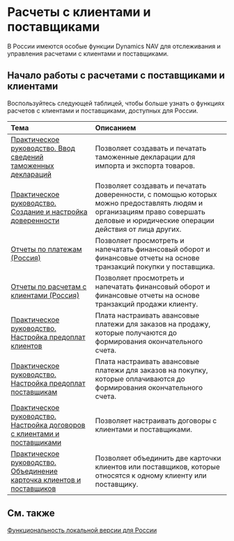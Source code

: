 # Расчеты с клиентами и поставщиками

 В России имеются особые функции Dynamics NAV для отслеживания и управления расчетами с клиентами и поставщиками.

 

## Начало работы с расчетами с поставщиками и клиентами

 Воспользуйтесь следующей таблицей, чтобы больше узнать о функциях расчетов с клиентами и поставщиками, доступных для России.

 

| Тема                                                         | Описанием                                                    |
| :----------------------------------------------------------- | :----------------------------------------------------------- |
| [Практическое руководство. Ввод сведений таможенных деклараций](https://github.com/DianaMalina/dynamics365smb-docs/blob/live/business-central/LocalFunctionality/Russia/how-to-enter-custom-declarations-information.md) | Позволяет создавать и печатать таможенные декларации для импорта и экспорта товаров. |
| [Практическое руководство. Создание и настройка доверенности](https://github.com/DianaMalina/dynamics365smb-docs/blob/live/business-central/LocalFunctionality/Russia/how-to-set-up-and-create-letters-of-attorney.md) | Позволяет создавать и печатать доверенности, с помощью которых можно предоставлять людям и организациям право совершать деловые и юридические операции действия от лица других. |
| [Отчеты по платежам (Россия)](https://github.com/DianaMalina/dynamics365smb-docs/blob/live/business-central/LocalFunctionality/Russia/russian-payables-reports.md) | Позволяет просмотреть и напечатать финансовый оборот и финансовые отчеты на основе транзакций покупки у поставщика. |
| [Отчеты по расчетам с клиентами (Россия)](https://github.com/DianaMalina/dynamics365smb-docs/blob/live/business-central/LocalFunctionality/Russia/russian-receivables-reports.md) | Позволяет просмотреть и напечатать финансовый оборот и финансовые отчеты на основе транзакций продажи клиенту. |
| [Практическое руководство. Настройка предоплат клиентов](https://github.com/DianaMalina/dynamics365smb-docs/blob/live/business-central/LocalFunctionality/Russia/how-to-set-up-customer-prepayments.md)   | Плата настраивать авансовые платежи для заказов на продажу, которые получаются до формирования окончательного счета. |
| [Практическое руководство. Настройка предоплат поставщикам](https://github.com/DianaMalina/dynamics365smb-docs/blob/live/business-central/LocalFunctionality/Russia/how-to-set-up-vendor-prepayments.md) | Плата настраивать авансовые платежи для заказов на покупку, которые оплачиваются до формирования окончательного счета. |
| [Практическое руководство. Настройка договоров с клиентами и поставщиками](https://github.com/DianaMalina/dynamics365smb-docs/blob/live/business-central/LocalFunctionality/Russia/how-to-set-up-customer-and-vendor-agreements.md) | Позволяет настраивать договоры с клиентами и поставщиками.   |
| [Практическое руководство. Объединение карточка клиентов и поставщиков](https://github.com/DianaMalina/dynamics365smb-docs/blob/live/business-central/LocalFunctionality/Russia/how-to-combine-customer-or-vendor-cards.md) | Позволяет объединить две карточки клиентов или поставщиков, которые относятся к одному клиенту или поставщику. |

 

## См. также

[Функциональность локальной версии для России](https://github.com/DianaMalina/dynamics365smb-docs/blob/live/business-central/LocalFunctionality/Russia/russian-local-functionality.md)
